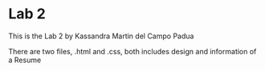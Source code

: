 <h1>Lab 2</h1>
<p> This is the Lab 2 by Kassandra Martin del Campo Padua </p>
<p> There are two files, .html and .css, both includes design and information of a Resume </p>